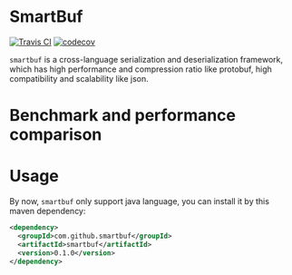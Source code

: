 # SmartBuf

[![Travis CI](https://travis-ci.org/smartbuf/smartbuf-java.svg?branch=master)](https://travis-ci.org/smartbuf/smartbuf-java)
[![codecov](https://codecov.io/gh/smartbuf/smartbuf-java/branch/master/graph/badge.svg)](https://codecov.io/gh/smartbuf/smartbuf-java)

`smartbuf` is a cross-language serialization and deserialization framework, 
which has high performance and compression ratio like protobuf, high compatibility and scalability like json.

# Benchmark and performance comparison

# Usage

By now, `smartbuf` only support java language, you can install it by this maven dependency:

```xml
<dependency>
  <groupId>com.github.smartbuf</groupId>
  <artifactId>smartbuf</artifactId>
  <version>0.1.0</version>
</dependency>
```
